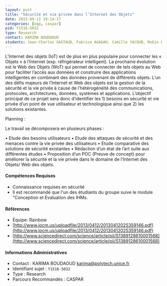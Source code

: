 ```yaml
---
layout: post
title: "Sécurité et vie privée dans l’Internet des Objets"
date: 2015-09-11 19:14:17
categories: [oqp, caspar]
pid: Y1516-S032
type: Research
contact: KARIMA BOUDAOUD
students: Jean-Charles GASTAUD, Fabrice AGAGAH, Camille YACOUB, Robin FASSINA-MOSCHINI
---
```

       
L’Internet des objets (IoT) est de plus en plus populaire pour connecter les « Objets » à l’Internet (exp. réfrigérateur intelligent). La prochaine évolution est le Web des Objets (WoT) qui permet de connecter de tels objets au Web pour faciliter l’accès aux données et construire des applications intelligentes en combinant des données provenant de différents objets. L’un des défis majeurs de l’Internet et Web des objets est la gestion de la sécurité et la vie privée à cause de l’hétérogénéité des communications, protocoles, architectures, données, systèmes et applications.
L’objectif principal de ce projet sera donc d’identifier les 1) besoins en sécurité et vie privée d’un point de vue utilisateur et technologique ainsi que 2) les solutions existantes.

Planning :

Le travail se décomposera en plusieurs phases :

•	Etude des besoins utilisateurs 
•	Etude des attaques de sécurité et des menaces contre la vie privée des utilisateurs
•	Etude comparative des solutions de sécurité existantes
•	Rédaction d’un état de l’art suite aux différentes études 
•	Proposition d’un POC (Preuve de concept) pour améliorer la sécurité et la vie privée dans le domaine de l’Internet des Objets/ Web des objets.

#### Compétences Requises
- Connaissance requises en sécurité 
- Il est recommandé que l'un des étudiants du groupe suive le module "Conception et Evaluation des IHMs.


#### Références

  * Équipe: Rainbow
  * [http://www.jocm.us/uploadfile/2013/0412/20130412025359146.pdf](http://www.jocm.us/uploadfile/2013/0412/20130412025359146.pdf)
  * [http://www.sciencedirect.com/science/article/pii/S1389128610001568](http://www.sciencedirect.com/science/article/pii/S1389128610001568)

#### Informations Administratives
  * Contact : KARIMA BOUDAOUD <karima@polytech.unice.fr>
  * Identifiant sujet : `Y1516-S032`
  * Type : Research
  * Parcours Recommandés : CASPAR
     